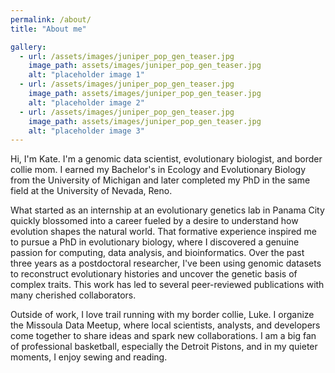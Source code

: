 ```yaml
---
permalink: /about/
title: "About me"

gallery:
  - url: /assets/images/juniper_pop_gen_teaser.jpg
    image_path: assets/images/juniper_pop_gen_teaser.jpg
    alt: "placeholder image 1"
  - url: /assets/images/juniper_pop_gen_teaser.jpg
    image_path: assets/images/juniper_pop_gen_teaser.jpg
    alt: "placeholder image 2"
  - url: /assets/images/juniper_pop_gen_teaser.jpg
    image_path: assets/images/juniper_pop_gen_teaser.jpg
    alt: "placeholder image 3"
---
```


Hi, I'm Kate. I'm a genomic data scientist, evolutionary biologist, and border collie mom. I earned my Bachelor's in Ecology and Evolutionary Biology from the University of Michigan and later completed my PhD in the same field at the University of Nevada, Reno.

What started as an internship at an evolutionary genetics lab in Panama City quickly blossomed into a career fueled by a desire to understand how evolution shapes the natural world. That formative experience inspired me to pursue a PhD in evolutionary biology, where I discovered a genuine passion for computing, data analysis, and bioinformatics. Over the past three years as a postdoctoral researcher, I've been using genomic datasets to reconstruct evolutionary histories and uncover the genetic basis of complex traits. This work has led to several peer-reviewed publications with many cherished collaborators. 

Outside of work, I love trail running with my border collie, Luke. I organize the Missoula Data Meetup, where local scientists, analysts, and developers come together to share ideas and spark new collaborations. I am a big fan of professional basketball, especially the Detroit Pistons, and in my quieter moments, I enjoy sewing and reading.

